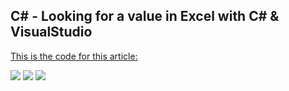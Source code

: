 C# - Looking for a value in Excel with C# & VisualStudio
----

[This is the code for this article:](http://www.vitoshacademy.com/c-looking-for-a-value-in-excel-with-c-visualstudio/)

![](http://www.vitoshacademy.com/wp-content/uploads/2018/03/pic1.png)
![](http://www.vitoshacademy.com/wp-content/uploads/2018/03/Capture.png)
![](http://www.vitoshacademy.com/wp-content/uploads/2018/03/pic2.png)
